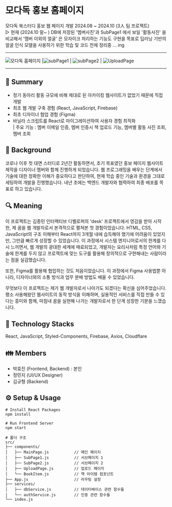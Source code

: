# 모다독 홍보 홈페이지
모다독 북스터디 홍보 웹 페이지 개발 2024.08 ~ 2024.10 (3人 팀 프로젝트)   
▷ 현재 (2024.10 말~ ) DB에 저장된 '멤버사진'과 SubPage1 에서 보일 '활동사진' 을 비교해서 '멤버 이외의 얼굴' 은 모자이크 처리하는 기능도 구현을 목표로 딥러닝 기반의 얼굴 인식 모델을 사용하기 위한 학습 및 코드 전체 정리중 ... ing   

---   
![모다독 홈페이지](https://github.com/user-attachments/assets/10d92d1e-0f41-41a6-8b89-915cde41f03c) |![subPage1](https://github.com/user-attachments/assets/c97381cc-1699-46c1-a0bf-0f0b024c946b) | ![subPage2](https://github.com/user-attachments/assets/1a785254-1e45-438b-ae85-08f3ab79e3c2) | ![UploadPage](https://github.com/user-attachments/assets/4411cd44-4793-4a95-9ca3-72445736edf8)

---

## 📌 Summary   
* 정기 동아리 활동 규모에 비해 제대로 된 아카이킹 웹사이트가 없었기 때문에 직접 개발
* 최초 웹 개발 구축 경험 (React, JavaScript, Firebase)
* 최초 디자이너 협업 경험 (Figma)
* 바닐라 스크립트를 React로 마이그레이션하여 사용자 경험 최적화   
| 주요 기능 : 멤버 이메일 인증, 멤버 인증시 책 업로드 기능, 멤버별 활동 사진 조회, 멤버 조회

## 🤔 Background    
코로나 이후 첫 대면 스터디로 2년간 활동하면서, 초기 목표였던 홍보 페이지 웹사이트 제작을 디자이너 멤버와 함께 진행하게 되었습니다.
웹 프로그래밍을 배우는 단계에서 기술에 대한 정확한 이해가 중요하다고 판단하여, 현재 학습 중인 기술과 환경을 그대로 세팅하여 개발을 진행했습니다. 내년 초에는 백엔드 개발자와 협력하여 최종 배포를 목표로 하고 있습니다.   

## 🔍 Meaning
이 프로젝트는 김종민 인터랙티브 디벨로퍼의 'desk' 프로젝트에서 영감을 받아 시작한, 제 꿈을 웹 개발자로서 본격적으로 펼쳐본 첫 경험이었습니다. HTML, CSS, JavaScript의 구조 이해부터 React까지 3개월 내에 습득해야 했기에 어려움이 있었지만, 그만큼 빠르게 성장할 수 있었습니다. 이 과정에서 시스템 엔지니어로서의 한계를 다시 느끼면서, 웹 개발의 광대한 세계에 매료되었고, 개발자는 요리사처럼 특정 언어와 기술에 한계를 두지 않고 프로젝트에 맞는 도구를 활용해 창의적으로 구현해내는 사람이라는 점을 실감했습니다.   

또한, Figma를 활용해 협업하는 것도 처음이었습니다. 이 과정에서 Figma 사용법뿐 아니라, 디자이너와의 소통 방식과 업무 분배 방법도 배울 수 있었습니다.   

무엇보다 이 프로젝트는 제가 웹 개발자로서 나아가도 되겠다는 확신을 심어주었습니다. 평소 사용해왔던 웹사이트의 동작 방식을 이해하며, 실용적인 서비스를 직접 만들 수 있다는 흥미와 함께, 마침내 꿈을 실현해 나가는 개발자로서 한 단계 성장한 기분을 느꼈습니다.   

## 🔨 Technology Stacks  
 React, JavaScript, Styled-Components, Firebase,  Axios,  Cloudflare   

## 👪 Members   
* 박효진 (Frontend, Backend) : 본인
* 정민지 (UI/UX Designer)
* 김규형 (Backend)

## ⚙️ Setup & Usage   
```
# Install React Packages   
npm install   

# Run Frontend Server   
npm start

# 폴더 구조
src/
├── components/
│   ├── MainPage.js           // 메인 페이지
│   ├── SubPage1.js           // 서브페이지 1
│   ├── SubPage2.js           // 서브페이지 2
│   ├── UploadPage.js         // 업로드 페이지
│   └── BookItem.js           // 책 아이템 컴포넌트
├── App.js                    // 라우팅 설정
├── services/
│   ├── dbService.js          // 데이터베이스 관련 함수들
│   └── authService.js        // 인증 관련 함수들
└── index.js

```
